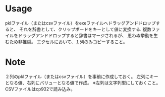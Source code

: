 # Usage

pklファイル（またはcsvファイル）をexeファイルへドラッグアンドドロップすると、
それを辞書として、クリップボードをキーとして値に変換する.
複数ファイルをドラッグアンドドロップすると辞書はマージされるが、
思わぬ挙動を生むため非推奨。
エクセルにおいて、１列のみコピーすること。

# Note

２列のpklファイル（またはcsvファイル）を事前に作成しておく。
左列にキーとなる値、右列にバリューとなる値で作成。
※左列は文字列型にしておくこと。CSVファイルはcp932で読み込み。